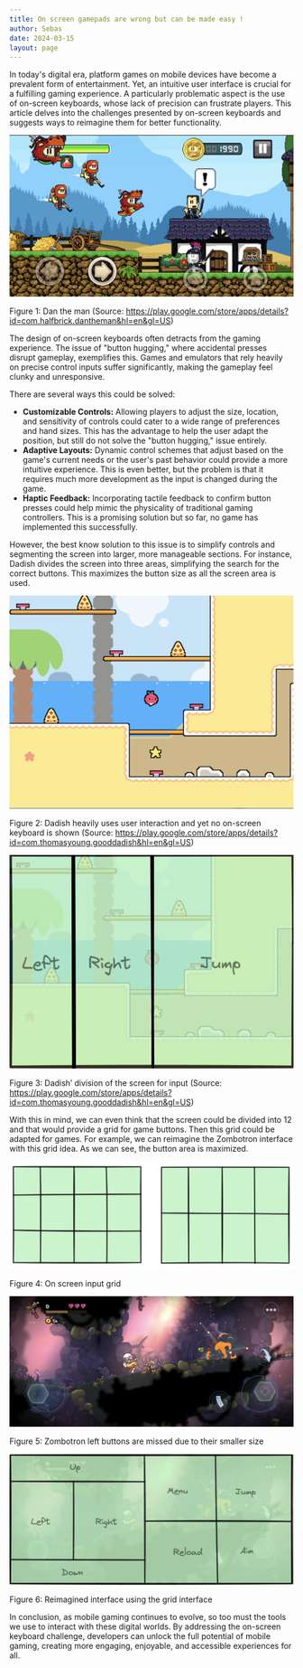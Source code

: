 ```yaml
---
title: On screen gamepads are wrong but can be made easy !
author: Sebas
date: 2024-03-15
layout: page
---
```


In today's digital era, platform games on mobile devices have become a prevalent form of entertainment. Yet, an intuitive user interface is crucial for a fulfilling gaming experience. A particularly problematic aspect is the use of on-screen keyboards, whose lack of precision can frustrate players. This article delves into the challenges presented by on-screen keyboards and suggests ways to reimagine them for better functionality.

![](/assets/images/2024-03-15-osc-keyboard-img/img3.png)

Figure 1: Dan the man (Source: https://play.google.com/store/apps/details?id=com.halfbrick.dantheman&hl=en&gl=US) 

The design of on-screen keyboards often detracts from the gaming experience. The issue of "button hugging," where accidental presses disrupt gameplay, exemplifies this. Games and emulators that rely heavily on precise control inputs suffer significantly, making the gameplay feel clunky and unresponsive.

There are several ways this could be solved:

- **Customizable Controls:** Allowing players to adjust the size, location, and sensitivity of controls could cater to a wide range of preferences and hand sizes. This has the advantage to help the user adapt the position, but still do not solve the "button hugging," issue entirely.
- **Adaptive Layouts:** Dynamic control schemes that adjust based on the game's current needs or the user's past behavior could provide a more intuitive experience. This is even better, but the problem is that it requires much more development as the input is changed during the game.
- **Haptic Feedback:** Incorporating tactile feedback to confirm button presses could help mimic the physicality of traditional gaming controllers. This is a promising solution but so far, no game has implemented this successfully.

However, the best know solution to this issue is to simplify controls and segmenting the screen into larger, more manageable sections. For instance, Dadish divides the screen into three areas, simplifying the search for the correct buttons. This maximizes the button size as all the screen area is used.

![](/assets/images/2024-03-15-osc-keyboard-img/img4.png)

Figure 2: Dadish heavily uses user interaction and yet no on-screen keyboard is shown (Source: https://play.google.com/store/apps/details?id=com.thomasyoung.gooddadish&hl=en&gl=US) 

![](/assets/images/2024-03-15-osc-keyboard-img/img5.png)

Figure 3: Dadish’ division of the screen for input (Source: https://play.google.com/store/apps/details?id=com.thomasyoung.gooddadish&hl=en&gl=US) 

With this in mind, we can even think that the screen could be divided into 12 and that would provide a grid for game buttons. Then this grid could be adapted for games. For example, we can reimagine the Zombotron interface with this grid idea. As we can see, the button area is maximized.

![](/assets/images/2024-03-15-osc-keyboard-img/img6.png)

Figure 4: On screen input grid

![](/assets/images/2024-03-15-osc-keyboard-img/img7.png)

Figure 5: Zombotron left buttons are missed due to their smaller size

![](/assets/images/2024-03-15-osc-keyboard-img/img8.png)

Figure 6: Reimagined interface using the grid interface

In conclusion, as mobile gaming continues to evolve, so too must the tools we use to interact with these digital worlds. By addressing the on-screen keyboard challenge, developers can unlock the full potential of mobile gaming, creating more engaging, enjoyable, and accessible experiences for all.